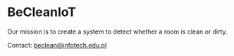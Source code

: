 # BeCleanIoT
Our mission is to create a system to detect whether a room is clean or dirty.

Contact: beclean@infotech.edu.pl
